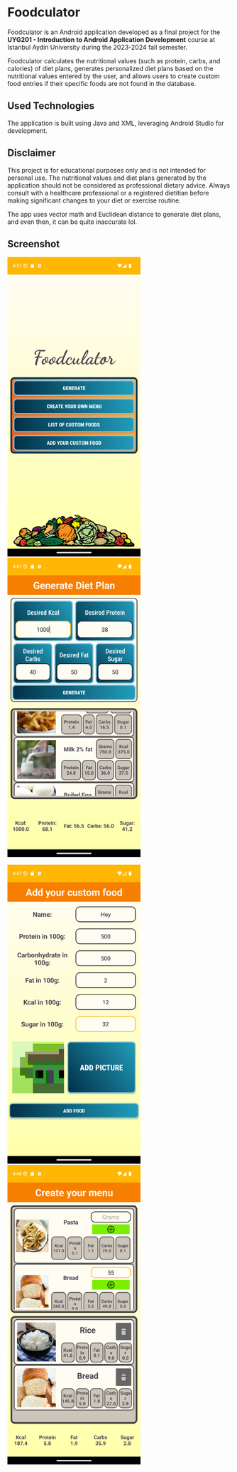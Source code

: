 # Foodculator

Foodculator is an Android application developed as a final project for the **UYG201 - Introduction to Android Application Development** course at Istanbul Aydin University during the 2023-2024 fall semester.

Foodculator calculates the nutritional values (such as protein, carbs, and calories) of diet plans, generates personalized diet plans based on the nutritional values entered by the user, and allows users to create custom food entries if their specific foods are not found in the database.

## Used Technologies

The application is built using Java and XML, leveraging Android Studio for development.

## Disclaimer

This project is for educational purposes only and is not intended for personal use. The nutritional values and diet plans generated by the application should not be considered as professional dietary advice. Always consult with a healthcare professional or a registered dietitian before making significant changes to your diet or exercise routine.

The app uses vector math and Euclidean distance to generate diet plans, and even then, it can be quite inaccurate lol.

## Screenshot

<img src="Screenshots/Screenshot_1743860250.png" width="300" /> <img src="Screenshots/Screenshot_1743861468.png" width="300" />

<img src="Screenshots/Screenshot_1743860875.png" width="300" /> <img src="Screenshots/Screenshot_1743860913.png" width="300" />
